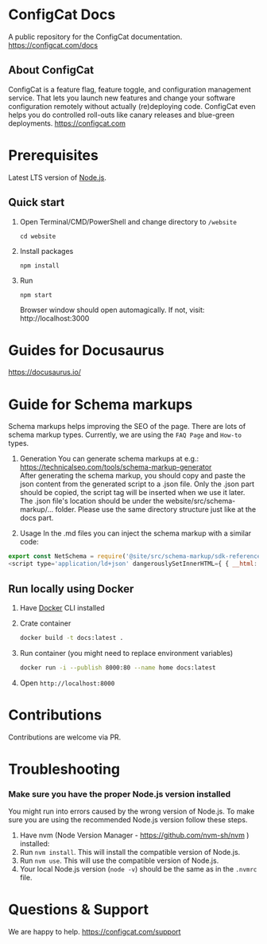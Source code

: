 # ConfigCat Docs

A public repository for the ConfigCat documentation. https://configcat.com/docs

## About ConfigCat
ConfigCat is a feature flag, feature toggle, and configuration management service. That lets you launch new features and change your software configuration remotely without actually (re)deploying code. ConfigCat even helps you do controlled roll-outs like canary releases and blue-green deployments. https://configcat.com

# Prerequisites
Latest LTS version of [Node.js](https://nodejs.org/).

## Quick start
1. Open Terminal/CMD/PowerShell and change directory to `/website`
    ```
    cd website
    ```
2. Install packages
   ```
   npm install
   ```
3. Run
   ```
   npm start
   ```
   Browser window should open automagically. If not, visit: http://localhost:3000

# Guides for Docusaurus

https://docusaurus.io/

# Guide for Schema markups
Schema markups helps improving the SEO of the page. There are lots of schema markup types. 
Currently, we are using the `FAQ Page` and `How-to` types. 

1. Generation
You can generate schema markups at e.g.: https://technicalseo.com/tools/schema-markup-generator  
After generating the schema markup, you should copy and paste the json content from the generated script to a .json file. Only the .json part should be copied, the script tag will be inserted when we use it later.  
The .json file's location should be under the website/src/schema-markup/... folder. Please use the same directory structure just like at the docs part.

2. Usage
In the .md files you can inject the schema markup with a similar code:  
``` javascript
export const NetSchema = require('@site/src/schema-markup/sdk-reference/net.json');
<script type='application/ld+json' dangerouslySetInnerHTML={ { __html: JSON.stringify(NetSchema) }}></script>
```

## Run locally using Docker

1. Have [Docker](https://www.docker.com) CLI installed

2. Crate container
   ```bash
   docker build -t docs:latest .
   ```
3. Run container (you might need to replace environment variables)
   ```bash
   docker run -i --publish 8000:80 --name home docs:latest
   ```
4. Open `http://localhost:8000`

# Contributions

Contributions are welcome via PR.

# Troubleshooting
### Make sure you have the proper Node.js version installed
You might run into errors caused by the wrong version of Node.js. To make sure you are using the recommended Node.js version follow these steps.

1. Have nvm (Node Version Manager - https://github.com/nvm-sh/nvm ) installed:
1. Run `nvm install`. This will install the compatible version of Node.js.
1. Run `nvm use`. This will use the compatible version of Node.js.
1. Your local Node.js version (`node -v`) should be the same as in the `.nvmrc` file. 

# Questions & Support

We are happy to help.
https://configcat.com/support
